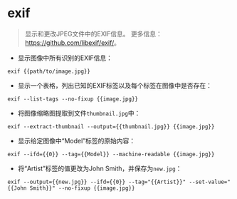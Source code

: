 # exif

> 显示和更改JPEG文件中的EXIF信息。
> 更多信息：<https://github.com/libexif/exif/>。

- 显示图像中所有识别的EXIF信息：

`exif {{path/to/image.jpg}}`

- 显示一个表格，列出已知的EXIF标签以及每个标签在图像中是否存在：

`exif --list-tags --no-fixup {{image.jpg}}`

- 将图像缩略图提取到文件`thumbnail.jpg`中：

`exif --extract-thumbnail --output={{thumbnail.jpg}} {{image.jpg}}`

- 显示给定图像中“Model”标签的原始内容：

`exif --ifd={{0}} --tag={{Model}} --machine-readable {{image.jpg}}`

- 将“Artist”标签的值更改为John Smith，并保存为`new.jpg`：

`exif --output={{new.jpg}} --ifd={{0}} --tag="{{Artist}}" --set-value="{{John Smith}}" --no-fixup {{image.jpg}}`